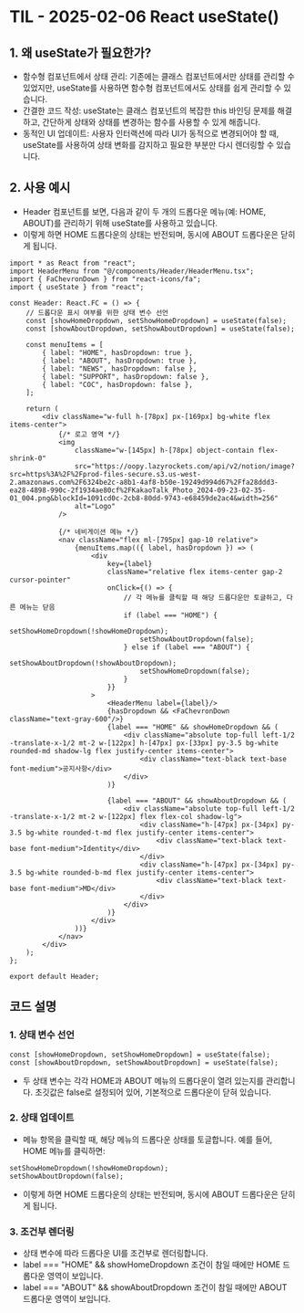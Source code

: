 # TIL - 2025-02-06 React useState()

## 1. 왜 useState가 필요한가?
- 함수형 컴포넌트에서 상태 관리: 기존에는 클래스 컴포넌트에서만 상태를 관리할 수 있었지만, useState를 사용하면 함수형 컴포넌트에서도 상태를 쉽게 관리할 수 있습니다.
- 간결한 코드 작성: useState는 클래스 컴포넌트의 복잡한 this 바인딩 문제를 해결하고, 간단하게 상태와 상태를 변경하는 함수를 사용할 수 있게 해줍니다.
- 동적인 UI 업데이트: 사용자 인터랙션에 따라 UI가 동적으로 변경되어야 할 때, useState를 사용하여 상태 변화를 감지하고 필요한 부분만 다시 렌더링할 수 있습니다.

## 2. 사용 예시
- Header 컴포넌트를 보면, 다음과 같이 두 개의 드롭다운 메뉴(예: HOME, ABOUT)를 관리하기 위해 useState를 사용하고 있습니다.
- 이렇게 하면 HOME 드롭다운의 상태는 반전되며, 동시에 ABOUT 드롭다운은 닫히게 됩니다.
```tsx
import * as React from "react";
import HeaderMenu from "@/components/Header/HeaderMenu.tsx";
import { FaChevronDown } from "react-icons/fa";
import { useState } from "react";

const Header: React.FC = () => {
    // 드롭다운 표시 여부를 위한 상태 변수 선언
    const [showHomeDropdown, setShowHomeDropdown] = useState(false);
    const [showAboutDropdown, setShowAboutDropdown] = useState(false);

    const menuItems = [
        { label: "HOME", hasDropdown: true },
        { label: "ABOUT", hasDropdown: true },
        { label: "NEWS", hasDropdown: false },
        { label: "SUPPORT", hasDropdown: false },
        { label: "COC", hasDropdown: false },
    ];

    return (
        <div className="w-full h-[78px] px-[169px] bg-white flex items-center">
            {/* 로고 영역 */}
            <img
                className="w-[145px] h-[78px] object-contain flex-shrink-0"
                src="https://oopy.lazyrockets.com/api/v2/notion/image?src=https%3A%2F%2Fprod-files-secure.s3.us-west-2.amazonaws.com%2F6324be2c-a8b1-4af8-b50e-19249d994d67%2Ffa28ddd3-ea28-4898-990c-2f1934ae80cf%2FKakaoTalk_Photo_2024-09-23-02-35-01_004.png&blockId=1091cd0c-2cb8-80dd-9743-e68459de2ac4&width=256"
                alt="Logo"
            />

            {/* 네비게이션 메뉴 */}
            <nav className="flex ml-[795px] gap-10 relative">
                {menuItems.map(({ label, hasDropdown }) => (
                    <div
                        key={label}
                        className="relative flex items-center gap-2 cursor-pointer"
                        onClick={() => {
                            // 각 메뉴를 클릭할 때 해당 드롭다운만 토글하고, 다른 메뉴는 닫음
                            if (label === "HOME") {
                                setShowHomeDropdown(!showHomeDropdown);
                                setShowAboutDropdown(false);
                            } else if (label === "ABOUT") {
                                setShowAboutDropdown(!showAboutDropdown);
                                setShowHomeDropdown(false);
                            }
                        }}
                    >
                        <HeaderMenu label={label}/>
                        {hasDropdown && <FaChevronDown className="text-gray-600"/>}
                        {label === "HOME" && showHomeDropdown && (
                            <div className="absolute top-full left-1/2 -translate-x-1/2 mt-2 w-[122px] h-[47px] px-[33px] py-3.5 bg-white rounded-md shadow-lg flex justify-center items-center">
                                <div className="text-black text-base font-medium">공지사항</div>
                            </div>
                        )}

                        {label === "ABOUT" && showAboutDropdown && (
                            <div className="absolute top-full left-1/2 -translate-x-1/2 mt-2 w-[122px] flex flex-col shadow-lg">
                                <div className="h-[47px] px-[34px] py-3.5 bg-white rounded-t-md flex justify-center items-center">
                                    <div className="text-black text-base font-medium">Identity</div>
                                </div>
                                <div className="h-[47px] px-[34px] py-3.5 bg-white rounded-b-md flex justify-center items-center">
                                    <div className="text-black text-base font-medium">MD</div>
                                </div>
                            </div>
                        )}
                    </div>
                ))}
            </nav>
        </div>
    );
};

export default Header;
```

## 코드 설명
### 1. 상태 변수 선언
```tsx
const [showHomeDropdown, setShowHomeDropdown] = useState(false);
const [showAboutDropdown, setShowAboutDropdown] = useState(false);
```
- 두 상태 변수는 각각 HOME과 ABOUT 메뉴의 드롭다운이 열려 있는지를 관리합니다. 초깃값은 false로 설정되어 있어, 기본적으로 드롭다운이 닫혀 있습니다.
### 2. 상태 업데이트
- 메뉴 항목을 클릭할 때, 해당 메뉴의 드롭다운 상태를 토글합니다. 예를 들어, HOME 메뉴를 클릭하면:
```tsx
setShowHomeDropdown(!showHomeDropdown);
setShowAboutDropdown(false);
```
- 이렇게 하면 HOME 드롭다운의 상태는 반전되며, 동시에 ABOUT 드롭다운은 닫히게 됩니다.


### 3. 조건부 렌더링
- 상태 변수에 따라 드롭다운 UI를 조건부로 렌더링합니다.
- label === "HOME" && showHomeDropdown 조건이 참일 때에만 HOME 드롭다운 영역이 보입니다.
- label === "ABOUT" && showAboutDropdown 조건이 참일 때에만 ABOUT 드롭다운 영역이 보입니다.
